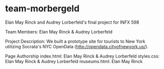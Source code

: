 # team-morbergeld
Elan May Rinck and Audrey Lorberfeld's final project for INFX 598

Team Members: Elan May Rinck & Audrey Lorberfeld

Project Description: We built a prototype site for tourists to New York utilizing Socrata's NYC OpenData (http://opendata.cityofnewyork.us/).

Page Authorship
index.html: Elan May Rinck & Audrey Lorberfeld
styles.css: Elan May Rinck & Audrey Lorberfeld
museums.html: Elan May Rinck
